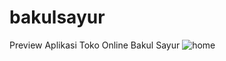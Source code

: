 # bakulsayur
Preview Aplikasi Toko Online Bakul Sayur
![home](https://user-images.githubusercontent.com/56844763/232396417-813b43fa-c271-42dc-b54a-6780e9e178a9.png)
